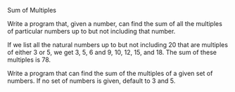 Sum of Multiples

Write a program that, given a number, can find the sum of all the multiples of particular numbers up to but not including that number.

If we list all the natural numbers up to but not including 20 that are multiples of either 3 or 5, we get 3, 5, 6 and 9, 10, 12, 15, and 18. The sum of these multiples is 78.

Write a program that can find the sum of the multiples of a given set of numbers. If no set of numbers is given, default to 3 and 5.
